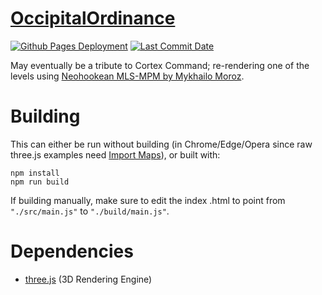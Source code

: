 # [OccipitalOrdinance](https://zalo.github.io/OccipitalOrdinance/)

<p align="left">
  <a href="https://github.com/zalo/OccipitalOrdinance/deployments/activity_log?environment=github-pages">
      <img src="https://img.shields.io/github/deployments/zalo/OccipitalOrdinance/github-pages?label=Github%20Pages%20Deployment" title="Github Pages Deployment"></a>
  <a href="https://github.com/zalo/OccipitalOrdinance/commits/main">
      <img src="https://img.shields.io/github/last-commit/zalo/OccipitalOrdinance" title="Last Commit Date"></a>
  <!--<a href="https://github.com/zalo/OccipitalOrdinance/blob/main/LICENSE">
      <img src="https://img.shields.io/github/license/zalo/OccipitalOrdinance" title="License: Apache V2"></a> -->
</p>

May eventually be a tribute to Cortex Command; re-rendering one of the levels using [Neohookean MLS-MPM by Mykhailo Moroz](https://www.shadertoy.com/view/wdGcRK).

 # Building

This can either be run without building (in Chrome/Edge/Opera since raw three.js examples need [Import Maps](https://caniuse.com/import-maps)), or built with:
```
npm install
npm run build
```
If building manually, make sure to edit the index .html to point from `"./src/main.js"` to `"./build/main.js"`.

 # Dependencies
 - [three.js](https://github.com/mrdoob/three.js/) (3D Rendering Engine)
